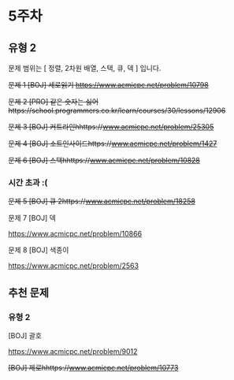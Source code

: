 # 5주차

## 유형 2

문제 범위는 [ 정렬, 2차원 배열, 스택, 큐, 덱 ] 입니다.

 
~~문제 1 [BOJ] 세로읽기 https://www.acmicpc.net/problem/10798~~ 


~~문제 2 [PRO] 같은 숫자는 싫어https://school.programmers.co.kr/learn/courses/30/lessons/12906~~ 


~~문제 3 [BOJ] 커트라인hhttps://www.acmicpc.net/problem/25305~~


~~문제 4 [BOJ] 소트인사이드https://www.acmicpc.net/problem/1427~~ 


~~문제 6 [BOJ] 스택hhttps://www.acmicpc.net/problem/10828~~ 


### 시간 초과 :(
~~문제 5 [BOJ] 큐 2https://www.acmicpc.net/problem/18258~~ 





문제 7 [BOJ] 덱

https://www.acmicpc.net/problem/10866 


문제 8 [BOJ] 색종이

https://www.acmicpc.net/problem/2563 


## 추천 문제

### 유형 2

[BOJ] 괄호

https://www.acmicpc.net/problem/9012 

~~[BOJ] 제로hhttps://www.acmicpc.net/problem/10773~~ 
